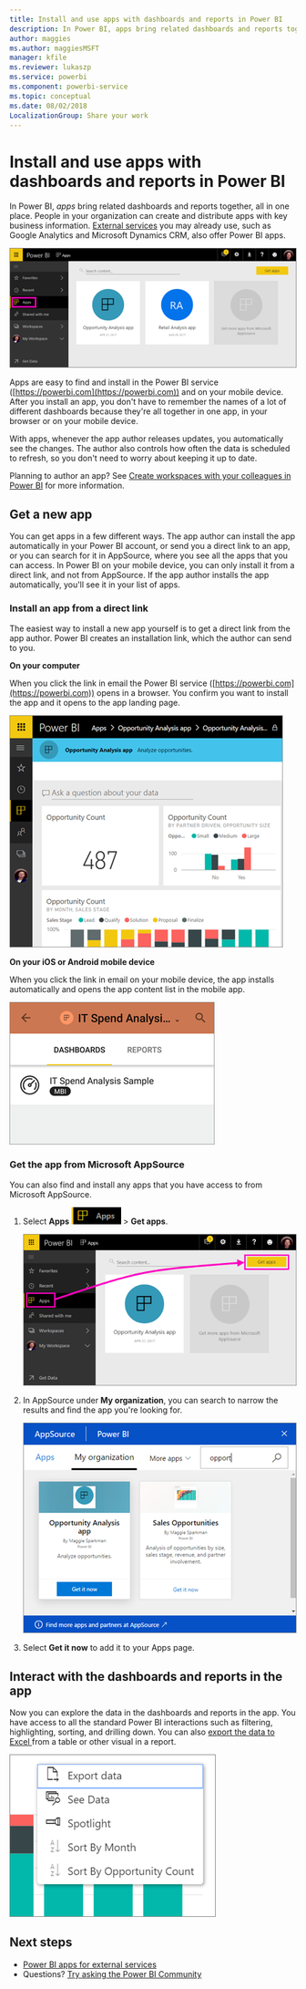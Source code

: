 ```yaml
---
title: Install and use apps with dashboards and reports in Power BI
description: In Power BI, apps bring related dashboards and reports together, all in one place.
author: maggies
ms.author: maggiesMSFT
manager: kfile
ms.reviewer: lukaszp
ms.service: powerbi
ms.component: powerbi-service
ms.topic: conceptual
ms.date: 08/02/2018
LocalizationGroup: Share your work
---
```


# Install and use apps with dashboards and reports in Power BI

In Power BI, *apps* bring related dashboards and reports together, all in one place. People in your organization can create and distribute apps with key business information. [External services](consumer/end-user-connect-to-services.md) you may already use, such as Google Analytics and Microsoft Dynamics CRM, also offer Power BI apps. 

![Apps in Power BI](./media/service-create-distribute-apps/power-bi-apps-left-nav.png)

Apps are easy to find and install in the Power BI service ([https://powerbi.com](https://powerbi.com)) and on your mobile device. After you install an app, you don't have to remember the names of a lot of different dashboards because they're all together in one app, in your browser or on your mobile device.

With apps, whenever the app author releases updates, you automatically see the changes. The author also controls how often the data is scheduled to refresh, so you don't need to worry about keeping it up to date. 

Planning to author an app? See [Create workspaces with your colleagues in Power BI](service-create-workspaces.md) for more information.

## Get a new app

You can get apps in a few different ways. The app author can install the app automatically in your Power BI account, or send you a direct link to an app, or you can search for it in AppSource, where you see all the apps that you can access. In Power BI on your mobile device, you can only install it from a direct link, and not from AppSource. If the app author installs the app automatically, you'll see it in your list of apps.

### Install an app from a direct link

The easiest way to install a new app yourself is to get a direct link from the app author. Power BI creates an installation link, which the author can send to you.

**On your computer** 

When you click the link in email the Power BI service ([https://powerbi.com](https://powerbi.com)) opens in a browser. You confirm you want to install the app and it opens to the app landing page.

![App landing page in the Power BI service](./media/service-create-distribute-apps/power-bi-app-landing-page-opportunity-480.png)

**On your iOS or Android mobile device** 

When you click the link in email on your mobile device, the app installs automatically and opens the app content list in the mobile app. 

![App content list on mobile device](./media/service-create-distribute-apps/power-bi-app-index-it-spend-360.png)

### Get the app from Microsoft AppSource

You can also find and install any apps that you have access to from Microsoft AppSource. 

1. Select **Apps** ![Apps in the left navigation pane](./media/service-create-distribute-apps/power-bi-apps-bar.png) > **Get apps**. 

     ![The Get apps icon](./media/service-create-distribute-apps/power-bi-service-apps-get-apps-oppty.png)
2. In AppSource under **My organization**, you can search to narrow the results and find the app you're looking for.

     ![In AppSource under My organization](./media/service-create-distribute-apps/power-bi-appsource-my-org.png)
3. Select **Get it now** to add it to your Apps page. 

## Interact with the dashboards and reports in the app

Now you can explore the data in the dashboards and reports in the app. You have access to all the standard Power BI interactions such as filtering, highlighting, sorting, and drilling down. You can also [export the data to Excel ](consumer/end-user-export-data.md) from a table or other visual in a report. 

![Export data from a Power BI visual](./media/service-create-distribute-apps/power-bi-service-export-data-visual.png)

## Next steps

* [Power BI apps for external services](consumer/end-user-connect-to-services.md)
* Questions? [Try asking the Power BI Community](http://community.powerbi.com/)